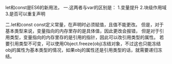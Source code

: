 let和const是ES6的新用法，
一.这两者与var的区别是：
1.变量提升
2.块级作用域
3.是否可以重复声明

二.let和const
const定义常量，在声明时必须赋值，且值不能更改。
但是，对于基本类型来说，变量指向的内存里存的是具体值，因此更改会报错，
但是对于引用类型，变量指向的内存里存的是引用的指针，因此可以改引用类型的属性。
若要引用类型不可变，可以使用Object.freeze(obj)冻结对象，不过这也只能冻结obj的属性为基本类型的情况，如果obj的属性还是引用类型的话，就需要递归冻结。
